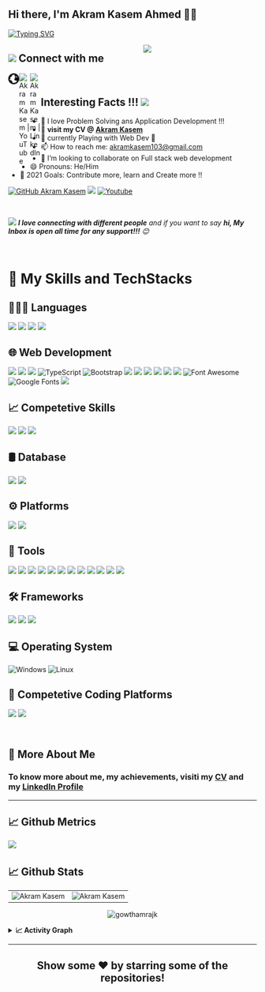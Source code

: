 ## Hi there, I'm Akram Kasem Ahmed 👋👋

[![Typing SVG](https://readme-typing-svg.herokuapp.com?color=%231A10CA&size=21&center=true&lines=I'm+a+FullStack+Web++Developer;and+Desktop+application+;and+Mobile+application+;Java+Software+Engineer)](https://git.io/typing-svg)



<img align='right' src="https://media0.giphy.com/media/u2pmTWUi0MXjyrMaVj/giphy.gif?cid=ecf05e476p9uet94nteqxti8tujofi58t5wcz4ng63939qfr&rid=giphy.gif&ct=g" width="230">


## <img src="https://media.giphy.com/media/5WJ6SOKeNKrSzblU4R/giphy.gif" width="25"> Connect with me 


[<img align="left" alt="Akram Kasem" width="22px" src="https://raw.githubusercontent.com/iconic/open-iconic/master/svg/globe.svg" />][website1]
[<img align="left" alt="Akram Kasem | YouTube" width="22px" src="https://cdn.jsdelivr.net/npm/simple-icons@v3/icons/youtube.svg" />][youtube]
[<img align="left" alt="Akram Kasem  | LinkedIn" width="22px" src="https://cdn.jsdelivr.net/npm/simple-icons@v3/icons/linkedin.svg" />][linkedin]

<br>

## Interesting Facts !!! <img src="https://media.giphy.com/media/hvRJCLFzcasrR4ia7z/giphy.gif" width="25px">

- 🔭 I love Problem Solving ans Application Development !!!
- 🚀 **visit my CV @ [Akram Kasem](https://github.com/AkramKasem/AkramKasem/blob/main/Akram%20Kasem%20Ahmed%20Dawood%20CV.pdf)**
- 🌱 currently Playing with Web Dev 🤣
- 📫 How to reach me: [akramkasem103@gmail.com](mailto:akramkasem103@gmail.com)
- 🤔 I’m looking to collaborate on Full stack web development
- 😄 Pronouns: He/Him
- 🥅 2021 Goals: Contribute more, learn and Create more !!

[![GitHub Akram Kasem](https://img.shields.io/github/followers/gowthamrajk?label=follow&style=social)](https://github.com/AkramKasem)
[![](https://img.shields.io/badge/LinkedIn-E4405F?style=social&logo=linkedin&label=Connect&logoColor=blue)](https://www.linkedin.com/in/akram-kasem-ahmed-dawood-87749b195/)
[![Youtube](https://img.shields.io/youtube/channel/subscribers/UC_Q5Zet9Oz-UVAeJ-oE_uGQ?style=social&label=Subscribe)](https://www.youtube.com/channel/UC4hukFcYk1c7Rhc-OKCrlxA)


<br>

<img src="https://media.giphy.com/media/LnQjpWaON8nhr21vNW/giphy.gif" width="60"> <em><b>I love connecting with different people</b> and if you want to say <b>hi, My Inbox is open all time for any support!!!</b> 😊</em>

<br>


# 🚀 My Skills and TechStacks

## 👨🏻‍💻 Languages

![](https://img.shields.io/static/v1?style=for-the-badge&message=Java&color=007396&logo=Java&logoColor=FFFFFF&label=)
![](https://img.shields.io/static/v1?style=for-the-badge&message=c+programming&color=222222&logo=C&logoColor=A8B9CC&label=)
![](https://img.shields.io/static/v1?style=for-the-badge&message=C%2B%2B&color=00599C&logo=C%2B%2B&logoColor=FFFFFF&label=)
![](https://img.shields.io/static/v1?style=for-the-badge&message=Python&color=00599C&logo=Python&logoColor=FFFFFF&label=)

## 🌐 Web Development

![](https://img.shields.io/badge/HTML5-E34F26?style=for-the-badge&logo=html5&logoColor=white)
![](https://img.shields.io/badge/CSS3-1572B6?style=for-the-badge&logo=css3&logoColor=white)
![](https://img.shields.io/badge/JavaScript-F7DF1E?style=for-the-badge&logo=javascript&logoColor=black)
![TypeScript](https://img.shields.io/static/v1?style=for-the-badge&message=TypeScript&color=3178C6&logo=TypeScript&logoColor=FFFFFF&label=)
![Bootstrap](https://img.shields.io/static/v1?style=for-the-badge&message=Bootstrap&color=7952B3&logo=Bootstrap&logoColor=FFFFFF&label=)
![](https://img.shields.io/badge/JQuery-0769AD?style=for-the-badge&logo=jquery&logoColor=white)
![](https://img.shields.io/badge/JSP-c43e1f?style=for-the-badge&logo=jsp&logoColor=white)
![](https://img.shields.io/static/v1?style=for-the-badge&message=Servlets&color=6DB33F&logoColor=FFFFFF&label=)
![](https://img.shields.io/badge/UML-cc7b25?style=for-the-badge&logo=uml&logoColor=white)
![](https://img.shields.io/static/v1?style=for-the-badge&message=Hibernate&color=59666C&logo=Hibernate&logoColor=FFFFFF&label=)
![](https://img.shields.io/static/v1?style=for-the-badge&message=JDBC&color=25A162&logoColor=FFFFFF&label=)
![Font Awesome](https://img.shields.io/static/v1?style=for-the-badge&message=Font+Awesome&color=339AF0&logo=Font+Awesome&logoColor=FFFFFF&label=)
![Google Fonts](https://img.shields.io/static/v1?style=for-the-badge&message=Google+Fonts&color=4285F4&logo=Google+Fonts&logoColor=FFFFFF&label=)
![](https://img.shields.io/static/v1?style=for-the-badge&message=JSON&color=000000&logo=JSON&logoColor=FFFFFF&label=)

## 📈 Competetive Skills

![](https://img.shields.io/static/v1?style=for-the-badge&message=Problem+solving&color=E34F26&logo=problem+solving&logoColor=FFFFFF&label=)
![](https://img.shields.io/static/v1?style=for-the-badge&message=Data+structures&color=F7DF1E&logo=problem+solving&logoColor=FFFFFF&label=)
![](https://img.shields.io/static/v1?style=for-the-badge&message=Algorithms&color=25A162&logo=problem+solving&logoColor=FFFFFF&label=)

## 🛢 Database

![](https://img.shields.io/badge/SQL-27356b?style=for-the-badge&logo=mysql&logoColor=white)
![](https://img.shields.io/static/v1?style=for-the-badge&message=Firebase&color=222222&logo=Firebase&logoColor=FFCA28&label=)

## ⚙️ Platforms

![](https://img.shields.io/static/v1?style=for-the-badge&message=Git&color=F05032&logo=Git&logoColor=FFFFFF&label=)
![](https://img.shields.io/static/v1?style=for-the-badge&message=GitHub&color=181717&logo=GitHub&logoColor=FFFFFF&label=)

## 🔧 Tools

![](https://img.shields.io/static/v1?style=for-the-badge&message=Microsoft+Word&color=2B579A&logo=Microsoft+Word&logoColor=FFFFFF&label=)
![](https://img.shields.io/static/v1?style=for-the-badge&message=Microsoft+Excel&color=217346&logo=Microsoft+Excel&logoColor=FFFFFF&label=)
![](https://img.shields.io/static/v1?style=for-the-badge&message=PowerPoint&color=B7472A&logo=Microsoft+PowerPoint&logoColor=FFFFFF&label=)
![](https://img.shields.io/static/v1?style=for-the-badge&message=Android+Studio&color=222222&logo=Android+Studio&logoColor=3DDC84&label=)
![](https://img.shields.io/static/v1?style=for-the-badge&message=Visual+Studio+Code&color=007ACC&logo=Visual+Studio+Code&logoColor=FFFFFF&label=)
![](https://img.shields.io/static/v1?style=for-the-badge&message=Sublime+Text&color=222222&logo=Sublime+Text&logoColor=FF9800&label=)
![](https://img.shields.io/badge/ENERGIA-c43e1f?style=for-the-badge&logo=energia&logoColor=white)
![](https://img.shields.io/static/v1?style=for-the-badge&message=Eclipse+IDE&color=2C2255&logo=Eclipse+IDE&logoColor=FFFFFF&label=)
![](https://img.shields.io/static/v1?style=for-the-badge&message=Postman&color=FF6C37&logo=Postman&logoColor=FFFFFF&label=)
![](https://img.shields.io/static/v1?style=for-the-badge&message=NetBeans&color=222222&logo=NetBeans&logoColor=3DDC84&label=)
![](https://img.shields.io/static/v1?style=for-the-badge&message=Intellij&color=222222&logo=Intellij&logoColor=3DDC84&label=)
![](https://img.shields.io/static/v1?style=for-the-badge&message=Webstorm&color=222222&logo=Webstorm&logoColor=3DDC84&label=)

## 🛠 Frameworks

![](https://img.shields.io/static/v1?style=for-the-badge&message=Spring&color=6DB33F&logo=Spring&logoColor=FFFFFF&label=)
![](https://img.shields.io/static/v1?style=for-the-badge&message=Spring+Boot&color=6DB33F&logo=Spring+Boot&logoColor=FFFFFF&label=)
![](https://img.shields.io/static/v1?style=for-the-badge&message=Angular&color=DD0031&logo=Angular&logoColor=FFFFFF&label=)

## 💻 Operating System

![Windows](https://img.shields.io/static/v1?style=for-the-badge&message=Windows&color=0078D6&logo=Windows&logoColor=FFFFFF&label=)
![Linux](https://img.shields.io/static/v1?style=for-the-badge&message=Linux&color=0078D6&logo=Linux&logoColor=FFFFFF&label=)

## 🥅 Competetive Coding Platforms 

![](https://img.shields.io/static/v1?style=for-the-badge&message=HackerRank&color=222222&logo=HackerRank&logoColor=00EA64&label=)
![](https://img.shields.io/static/v1?style=for-the-badge&message=Codeforces&color=2C3454&logo=Codeforces&logoColor=FFFFFF&label=)

<br />

## 🤔 More About Me 


### To know more about me, my achievements, visiti my [CV](https://github.com/AkramKasem/AkramKasem/blob/main/Akram%20Kasem%20Ahmed%20Dawood%20CV.pdf) and my [LinkedIn Profile](https://www.linkedin.com/in/akram-kasem-ahmed-dawood-87749b195/)

---

## 📈 Github Metrics 

![](https://metrics.lecoq.io/Akramkasem)  

## 📈 Github Stats

<table>
  <tr>
    <td><img src="https://github-readme-stats.vercel.app/api?username=Akramkasem&show_icons=true&theme=tokyonight&locale=en" alt="Akram Kasem" /></td>
    <td><img src="https://github-readme-stats.vercel.app/api/top-langs?username=Akramkasem&show_icons=true&theme=radical&locale=en&layout=compact" alt="Akram Kasem" /></td>
    </tr>
</table>

<div align="center">
<p><img align="center" src="https://github-readme-streak-stats.herokuapp.com/?user=Akramkasem&theme=radical&" alt="gowthamrajk" /></p>
</div>

<details> 
  <summary><b> 📈 Activity Graph </b></summary>
  <br/>
  <img src="https://activity-graph.herokuapp.com/graph?username=Akramkasem&theme=github" alt="gowthamrajk's github activity graph"/>
</details>


---------------------------------------------------------------------------------------------------------------

<div align="center">

## Show some ❤️ by starring some of the repositories!

</div>


[website1]: https://github.com/AkramKasem/AkramKasem/blob/main/Akram%20Kasem%20Ahmed%20Dawood%20CV.pdf
[website]: https://github.com/AkramKasem
[youtube]: https://www.youtube.com/channel/UC4hukFcYk1c7Rhc-OKCrlxA
[linkedin]: https://www.linkedin.com/in/akram-kasem-ahmed-dawood-87749b195/
